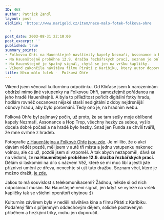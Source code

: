 ```yaml
---
ID: 468
author: Patrick Zandl
layout: post
oldlink: 'https://www.marigold.cz/item/neco-malo-fotek-folkova-ohre

  '
post_date: 2003-08-31 22:10:00
post_excerpt: ''
published: true
summary_points:
- Folkovou Ohři na Hauenštejně navštívily kapely Nezmaři, Assonance a Hop Trop.
- Na Hauenštejně proběhne 12.9. dražba řezbářských prací, seznam je online.
- Na Hauenštejně je špatný signál, chytá se jen na vršku kapličky.
- Víkend zakončila návštěva filmu Piráti z Karibiku, který autor doporučuje.
title: Něco málo fotek -  Folková Ohře
---
```


<p>
Víkend jsem věnoval kulturnímu odpočinku. Od Kliďase jsem k narozeninám obdržel mimo jiné vstupenky na Folkovou Ohři, samozřejmě pořádanou na jeho hradě Hauenštejně. A byla to příležitost pořídit digitální fotky hradu, hodlám rovněž oscanovat nějaké starší nedigitální z doby nejdrsnější obnovy hradu, aby bylo porovnání. Tedy ono je, na hradním webu. </p>

<p>
Folková Ohře byl zajímavý počin, už proto, že se tam sešly moje oblíbené kapely Nezmaři, Assonance a Hop Trop, všechny hezky za sebou, vyšlo docela dobré počasí a na hradě bylo hezky. Snad jen Funda se chvíli tvářil, že mne svrhne z hradeb. </p>

<p>
Fotografie <A href="http://tangero.me.cz/hauenstejn/folkovaohre/" target=_blank>z Hauenštejna a Folkové Ohře jsou zde</A>. Je mi líto, že o akci dávám vědět pozdě, měl jsem v autě tři místa a jednu vstupenku nakonec volnou, ale co už, pozdě jsem si vzpoměl. A tak abych nezapoměl, dává se na vědomí, že<STRONG> na Hauenštejně proběhne 12.9. dražba řezbářských prací.</STRONG> Dělám si laskomini na dílo s názvem Věž, které se mi moc líbí a jestli jste příznivci umění ze dřeva, nenechte si ujít tuto dražbu. Seznam věcí, které je možno dražit, <A href="http://www.sweb.cz/hornihrad/" target=_blank>je zde.</A> </p>

<p>
Jakou to má souvislost s telekomunikacemi? Žádnou, někde si od nich odpočinout musím. Na Haunštejně není signál, jen když se vyleze na vršek kapličky tak se všichni operátoři chytnou :))</p>

<p>
Kulturním závěrem byla v neděli návštěva kina a filmu Piráti z Karibiku. Podařený film s příjemným oddechovým dějem, solidně postaveným příběhem a hezkými triky, mohu jen doporučit. </p>